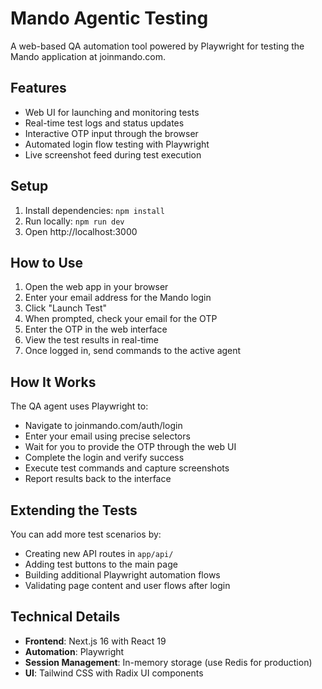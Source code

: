 # Mando Agentic Testing

A web-based QA automation tool powered by Playwright for testing the Mando application at joinmando.com.

## Features

- Web UI for launching and monitoring tests
- Real-time test logs and status updates
- Interactive OTP input through the browser
- Automated login flow testing with Playwright
- Live screenshot feed during test execution

## Setup

1. Install dependencies: `npm install`
2. Run locally: `npm run dev`
3. Open http://localhost:3000

## How to Use

1. Open the web app in your browser
2. Enter your email address for the Mando login
3. Click "Launch Test"
4. When prompted, check your email for the OTP
5. Enter the OTP in the web interface
6. View the test results in real-time
7. Once logged in, send commands to the active agent

## How It Works

The QA agent uses Playwright to:
- Navigate to joinmando.com/auth/login
- Enter your email using precise selectors
- Wait for you to provide the OTP through the web UI
- Complete the login and verify success
- Execute test commands and capture screenshots
- Report results back to the interface

## Extending the Tests

You can add more test scenarios by:
- Creating new API routes in `app/api/`
- Adding test buttons to the main page
- Building additional Playwright automation flows
- Validating page content and user flows after login

## Technical Details

- **Frontend**: Next.js 16 with React 19
- **Automation**: Playwright
- **Session Management**: In-memory storage (use Redis for production)
- **UI**: Tailwind CSS with Radix UI components